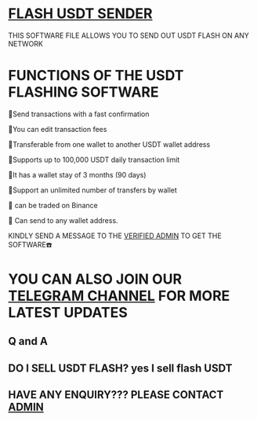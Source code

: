 # [FLASH USDT SENDER](https://t.me/coathox)
THIS SOFTWARE FILE ALLOWS YOU TO SEND OUT USDT FLASH ON ANY NETWORK


# FUNCTIONS OF THE USDT FLASHING SOFTWARE

📌Send transactions with a fast confirmation

📌You can edit transaction fees

📌Transferable from one wallet to another USDT wallet address

📌Supports up to 100,000 USDT daily transaction limit

📌It has a wallet stay of 3 months (90 days)

📌Support an unlimited number of transfers by wallet

📌 can be traded on Binance

📌 Can send to any wallet address.


KINDLY SEND A MESSAGE TO THE [VERIFIED ADMIN](https://t.me/coathox) TO GET THE SOFTWARE☎️


# YOU CAN ALSO JOIN OUR [TELEGRAM CHANNEL](https://t.me/bitcoin_flashing) FOR MORE LATEST UPDATES



## Q and A

## DO I SELL USDT FLASH? yes I sell flash USDT

## HAVE ANY ENQUIRY??? PLEASE CONTACT [ADMIN](https://t.me/coathox)
